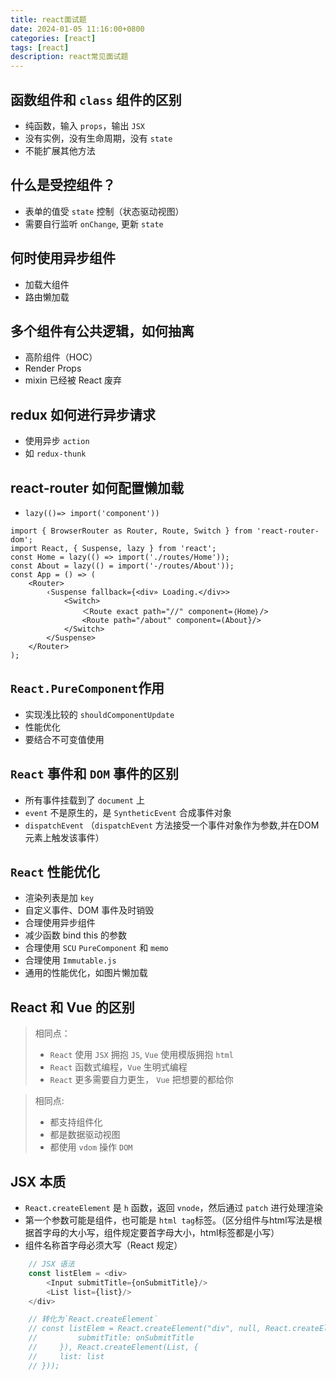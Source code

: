 ```yaml
---
title: react面试题
date: 2024-01-05 11:16:00+0800
categories: [react]
tags: [react]
description: react常见面试题
---
```


## 函数组件和 `class` 组件的区别
- 纯函数，输入 `props`，输出 `JSX`
- 没有实例，没有生命周期，没有 `state`
- 不能扩展其他方法

## 什么是受控组件？
- 表单的值受 `state` 控制（状态驱动视图）
- 需要自行监听 `onChange`, 更新 `state`

## 何时使用异步组件
- 加载大组件
- 路由懒加载

## 多个组件有公共逻辑，如何抽离
- 高阶组件（HOC）
- Render Props
- mixin 已经被 React 废弃

## redux 如何进行异步请求
- 使用异步 `action`
- 如 `redux-thunk`

## react-router 如何配置懒加载
- `lazy(()=> import('component'))`
```react
import { BrowserRouter as Router, Route, Switch } from 'react-router-dom';
import React, { Suspense, lazy } from 'react';
const Home = lazy(() => import('./routes/Home'));
const About = lazy(() = import('-/routes/About'));
const App = () => (
    <Router>
        ‹Suspense fallback={<div» Loading.</div>>
            <Switch>
                ＜Route exact path="//" component=｛Home｝/>
                <Route path="/about" component=(About}/>
            </Switch>
        </Suspense>
    </Router>
);
```

## `React.PureComponent`作用
- 实现浅比较的 `shouldComponentUpdate`
- 性能优化
- 要结合不可变值使用

## `React` 事件和 `DOM` 事件的区别
- 所有事件挂载到了 `document` 上
- `event` 不是原生的，是 `SyntheticEvent` 合成事件对象
- `dispatchEvent` （`dispatchEvent` 方法接受一个事件对象作为参数,并在DOM元素上触发该事件）

## `React` 性能优化
- 渲染列表是加 `key`
- 自定义事件、DOM 事件及时销毁
- 合理使用异步组件  
- 减少函数 bind this 的参数
- 合理使用 `SCU` `PureComponent` 和 `memo`
- 合理使用 `Immutable.js`
- 通用的性能优化，如图片懒加载

## React 和 Vue 的区别
> 相同点：
> - `React` 使用 `JSX` 拥抱 `JS`, `Vue` 使用模版拥抱 `html`
> - `React` 函数式编程，`Vue` 生明式编程
> - `React` 更多需要自力更生， `Vue` 把想要的都给你


> 相同点:
> - 都支持组件化
> - 都是数据驱动视图
> - 都使用 `vdom` 操作 `DOM`


## JSX 本质
- `React.createElement` 是 `h` 函数，返回 `vnode`，然后通过 `patch` 进行处理渲染
- 第一个参数可能是组件，也可能是 `html tag`标签。（区分组件与html写法是根据首字母的大小写，组件规定要首字母大小，html标签都是小写）
- 组件名称首字母必须大写（React 规定）
```js
    // JSX 语法
    const listElem = <div>
        <Input submitTitle={onSubmitTitle}/>
        <List list={list}/>
    </div>

    // 转化为`React.createElement`
    // const listElem = React.createElement("div", null, React.createElement(Input, {
    //         submitTitle: onSubmitTitle
    //     }), React.createElement(List, {
    //     list: list
    // }));
```

